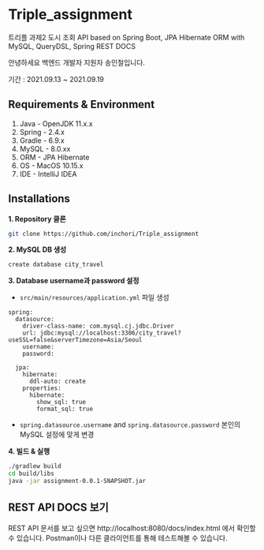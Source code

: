 # Triple_assignment

트리플 과제2 도시 조회 API based on Spring Boot, JPA Hibernate ORM with MySQL, QueryDSL, Spring REST DOCS

안녕하세요 백엔드 개발자 지원자 송인철입니다.

기간 : 2021.09.13 ~ 2021.09.19

## Requirements & Environment
1. Java - OpenJDK 11.x.x
2. Spring - 2.4.x
3. Gradle - 6.9.x
4. MySQL - 8.0.xx
5. ORM - JPA Hibernate
6. OS - MacOS 10.15.x
7. IDE - IntelliJ IDEA

## Installations

**1. Repository 클론**
```bash
git clone https://github.com/inchori/Triple_assignment
```

**2. MySQL DB 생성**
```bash
create database city_travel
```

**3. Database username과 password 설정**
+ `src/main/resources/application.yml` 파일 생성
```
spring:
  datasource:
    driver-class-name: com.mysql.cj.jdbc.Driver
    url: jdbc:mysql://localhost:3306/city_travel?useSSL=false&serverTimezone=Asia/Seoul
    username: 
    password:

  jpa:
    hibernate:
      ddl-auto: create
    properties:
      hibernate:
        show_sql: true
        format_sql: true

```
+ `spring.datasource.username` and `spring.datasource.password` 본인의 MySQL 설정에 맞게 변경

**4. 빌드 & 실행**
```bash
./gradlew build
cd build/libs
java -jar assignment-0.0.1-SNAPSHOT.jar
```

## REST API DOCS 보기
REST API 문서를 보고 싶으면 http://localhost:8080/docs/index.html 에서 확인할 수 있습니다.
Postman이나 다른 클라이언트를 통해 테스트해볼 수 있습니다.
